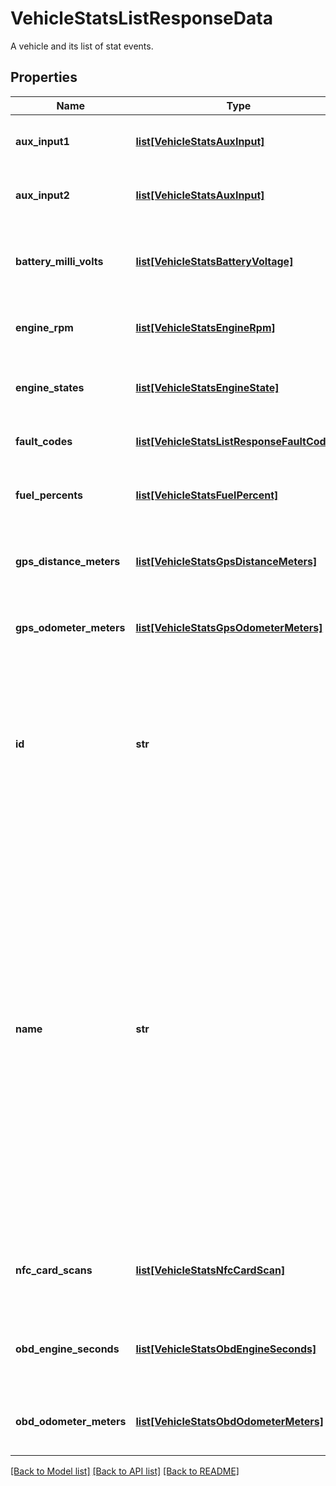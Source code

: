 # VehicleStatsListResponseData

A vehicle and its list of stat events.
## Properties
Name | Type | Description | Notes
------------ | ------------- | ------------- | -------------
**aux_input1** | [**list[VehicleStatsAuxInput]**](VehicleStatsAuxInput.md) | A list of auxiliary equipment states. | [optional] 
**aux_input2** | [**list[VehicleStatsAuxInput]**](VehicleStatsAuxInput.md) | A list of auxiliary equipment states. | [optional] 
**battery_milli_volts** | [**list[VehicleStatsBatteryVoltage]**](VehicleStatsBatteryVoltage.md) | A list of battery levels in milliVolts for the given vehicle. | [optional] 
**engine_rpm** | [**list[VehicleStatsEngineRpm]**](VehicleStatsEngineRpm.md) | A list engine RPM values for the given vehicle. | [optional] 
**engine_states** | [**list[VehicleStatsEngineState]**](VehicleStatsEngineState.md) | A list of engine state events for the given vehicle. | [optional] 
**fault_codes** | [**list[VehicleStatsListResponseFaultCodes]**](VehicleStatsListResponseFaultCodes.md) | A list of engine fault codes. | [optional] 
**fuel_percents** | [**list[VehicleStatsFuelPercent]**](VehicleStatsFuelPercent.md) | A list of fuel percentage readings for the given vehicle. | [optional] 
**gps_distance_meters** | [**list[VehicleStatsGpsDistanceMeters]**](VehicleStatsGpsDistanceMeters.md) | A list of GPS distance events for the given vehicle. | [optional] 
**gps_odometer_meters** | [**list[VehicleStatsGpsOdometerMeters]**](VehicleStatsGpsOdometerMeters.md) | A list of GPS odometer events for the given vehicle. | [optional] 
**id** | **str** | The unique Samsara ID of the Vehicle. This is automatically generated when the Vehicle object is created. It cannot be changed. | 
**name** | **str** | The human-readable name of the Vehicle. This is set by a fleet administrator and will appear in both Samsara’s cloud dashboard as well as the Samsara Driver mobile app. **By default**, this name is the serial number of the Samsara Vehicle Gateway. It can be set or updated through the Samsara Dashboard or through the API at any time. | 
**nfc_card_scans** | [**list[VehicleStatsNfcCardScan]**](VehicleStatsNfcCardScan.md) | A list of NFC cards that were scanned for the given vehicles. | [optional] 
**obd_engine_seconds** | [**list[VehicleStatsObdEngineSeconds]**](VehicleStatsObdEngineSeconds.md) | A list of OBD engine seconds readings for the given vehicle. | [optional] 
**obd_odometer_meters** | [**list[VehicleStatsObdOdometerMeters]**](VehicleStatsObdOdometerMeters.md) | A list of OBD odometer readings for the given vehicle. | [optional] 

[[Back to Model list]](../README.md#documentation-for-models) [[Back to API list]](../README.md#documentation-for-api-endpoints) [[Back to README]](../README.md)


